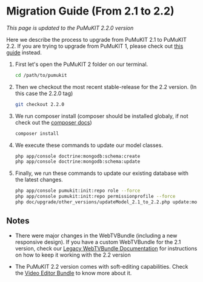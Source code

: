 # Migration Guide (From 2.1 to 2.2)

*This page is updated to the PuMuKIT 2.2.0 version*

Here we describe the process to upgrade from PuMuKIT 2.1 to PuMuKIT 2.2. If you are trying to upgrade from PuMuKIT 1, please check out [this guide](from1.7to2.1) instead.

1. First let's open the PuMuKIT 2 folder on our terminal.

    ```bash
    cd /path/to/pumukit
    ```
2. Then we checkout the most recent stable-release for the 2.2 version. (In this case the 2.2.0 tag)

    ```bash
    git checkout 2.2.0
    ```
3. We run composer install (composer should be installed globaly, if not check out the [composer docs](https://getcomposer.org/doc/00-intro.md))

    ```bash
    composer install
    ```
4. We execute these commands to update our model classes.

    ```bash
    php app/console doctrine:mongodb:schema:create
    php app/console doctrine:mongodb:schema:update
    ```
5. Finally, we run these commands to update our existing database with the latest changes.

    ```bash
    php app/console pumukit:init:repo role --force
    php app/console pumukit:init:repo permissionprofile --force
    php doc/upgrade/other_versions/updateModel_2.1_to_2.2.php update:model:2.1to2.2
    ```

## Notes
* There were major changes in the WebTVBundle (including a new responsive design). If you have a custom WebTVBundle for the 2.1 version, check our [Legacy WebTVBundle Documentation](https://github.com/campusdomar/PuMuKIT2/tree/2.2.x/src/Pumukit/Legacy/WebTVBundle/Resources/doc) for instructions on how to keep it working with the 2.2 version

* The PuMuKIT 2.2 version comes with soft-editing capabilities. Check the [Video Editor Bundle](https://github.com/teltek/PuMuKIT2-video-editor-bundle) to know more about it.
